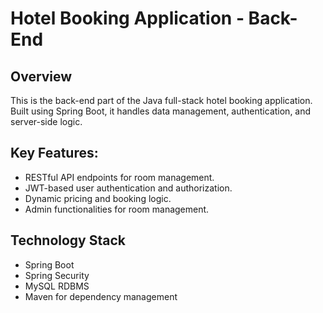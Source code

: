 # Hotel Booking Application - Back-End

## Overview
This is the back-end part of the Java full-stack hotel booking application. Built using Spring Boot, it handles data management, authentication, and server-side logic.

## Key Features:
- RESTful API endpoints for room management.
- JWT-based user authentication and authorization.
- Dynamic pricing and booking logic.
- Admin functionalities for room management.

## Technology Stack
- Spring Boot
- Spring Security
- MySQL RDBMS
- Maven for dependency management
